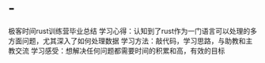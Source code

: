 # -
极客时间rust训练营毕业总结
学习心得：认知到了rust作为一门语言可以处理的多方面问题，尤其深入了如何处理数据
学习方法：敲代码，学习思路，与助教和主教交流
学习感受：想解决任何问题都需要时间的积累和高，有效的目标

